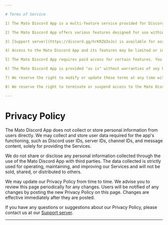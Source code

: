 ```yaml
---

# Terms of Service

1) The Mato Discord App is a multi-feature service provided for Discord users. By using the Mato Discord App, you agree to comply with Discord's terms of service and guidelines, as well as these Terms of Service.

2) The Mato Discord App offers various features designed for use within Discord servers. As a server administrator or user, you are responsible for ensuring that the use of the Mato Discord App in your server does not infringe upon the rights of any third parties or violate any applicable laws.

3) [Support server](https://discord.gg/hrKRZU3xJx) is available for assistance, inquiries, and support regarding the Mato Discord App's functionalities. Updates and maintenance may be performed at any time without prior notice to enhance performance and functionality.

4) Access to the Mato Discord App and its features may be limited or interrupted due to technical issues, updates, or maintenance. We do not guarantee uninterrupted, error-free, or secure service at all times.

5) The Mato Discord App requires paid access for certain features. You must not use the app for any illegal or unauthorized purpose. Any attempt to disrupt, damage, or interfere with the app's functionality or servers is strictly prohibited. Do not abuse or exploit the app's features for malicious or harmful purposes.

6) The Mato Discord App is provided "as is" without warranties of any kind, either express or implied. We are not liable for any damages, losses, or harm resulting from the use or inability to use the app.

7) We reserve the right to modify or update these terms at any time without prior notice. It is your responsibility to review the terms periodically for any changes.

8) We reserve the right to terminate or suspend access to the Mato Discord App at our discretion, without prior notice, if these terms are violated.

---
```


# Privacy Policy

The Mato Discord App does not collect or store personal information from users directly. We may collect and store user data required for the app's functioning, such as Discord user IDs, server IDs, channel IDs, and message content, solely for providing the Services.

We do not share or disclose any personal information collected through the use of the Mato Discord App with third parties. The data collected is strictly used for operating, maintaining, and improving our Services and will not be sold, shared, or distributed to others.

We may update our Privacy Policy from time to time. We advise you to review this page periodically for any changes. Users will be notified of any changes by posting the new Privacy Policy on this page. Changes are effective immediately after they are posted.

If you have any questions or suggestions about our Privacy Policy, please contact us at our [Support server](https://discord.gg/hrKRZU3xJx).

---
